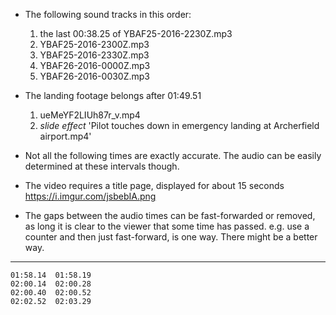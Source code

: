 * The following sound tracks in this order:

  1. the last 00:38.25 of YBAF25-2016-2230Z.mp3
  2. YBAF25-2016-2300Z.mp3
  3. YBAF25-2016-2330Z.mp3
  4. YBAF26-2016-0000Z.mp3
  5. YBAF26-2016-0030Z.mp3


* The landing footage belongs after 01:49.51

  1. ueMeYF2LIUh87r_v.mp4
  2. *slide effect* 'Pilot touches down in emergency landing at Archerfield airport.mp4'

* Not all the following times are exactly accurate. The audio can be easily determined at these intervals though.

* The video requires a title page, displayed for about 15 seconds https://i.imgur.com/jsbebIA.png

* The gaps between the audio times can be fast-forwarded or removed, as long it is clear to the viewer that some time has passed. e.g. use a counter and then just fast-forward, is one way. There might be a better way.

----

<!--     00:01.44  00:03.53 -->
<!--     00:04.37  00:04.54 -->
<!--     00:05.04  00:05.39 -->
<!--     00:06.18  00:07.17 -->
<!--     00:07.26  00:08.08 -->
<!--     00:09.15  00:09.41 -->
<!--     00:09.48  00:11.20 -->
<!--     00:11.34  00:12.57 -->
<!--     00:13.26  00:14.28 -->
<!--     00:14.41  00:14.57 -->
<!--     00:16.29  00:16.48 -->
<!--     00:17.20  00:17.42 -->
<!--     00:17.49  00:18.15 -->
<!--     00:20.22  00:20.55 -->
<!--     00:28.50  00:29.12 -->
<!--     00:33.04  00:33.41 -->
<!--     00:39.29  00:40.07 -->
<!--     00:42.36  00:42.56 -->
<!--     00:43.25  00:43.54 -->
<!--     00:45.50  00:46.06 -->
<!--     00:50.39  00:51.02 -->
<!--     00:51.28  00:51.42 -->
<!--     01:00.13  01:00.23 -->
<!--     01:05.51  01:06.18 -->
<!--     01:11.30  01:12.29 -->
<!--     01:12.56  01:13.18 -->
<!--     01:14.46  01:15.19 -->
<!--     01:17.43  01:18.07 -->
<!--     01:18.33  01:19.29 -->
<!--     01:19.31  01:20.01 -->
<!--     01:30.03  01:30.23 -->
<!--     01:33.26  01:33.54 -->
<!--     01:34.20  01:35.15 -->
<!--     01:38.34  01:39.53 -->
<!--     01:41.58  01:42.53 -->
<!--     01:43.00  01:43.19 -->
<!--     01:43.25  01:46.29 -->
<!--     01:47.24  01:48.04 -->
<!--     01:49.43  01:49.51 -->
<!--     01:53.01  01:53.03 -->
 <!--    01:55.36  01:55.39 -->
    01:58.14  01:58.19
    02:00.14  02:00.28
    02:00.40  02:00.52
    02:02.52  02:03.29

